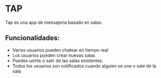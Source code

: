 # TAP

Tap es una app de mensajería basado en salas.
## Funcionalidades:

- Varios usuarios pueden chatear en tiempo real
- Los usuarios pueden crear nuevas salas
- Puedes unirte o salir de las salas existentes.
- Todos los usuarios son notificados cuando alguien se une o sale de la sala
